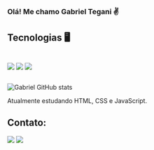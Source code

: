 ### Olá! Me chamo Gabriel Tegani ✌️

## Tecnologias 🖥️

<div style="display: inline_block"><br/>
  <img align="center" "alt="html" src="https://img.shields.io/badge/Html-0175C2?style=for-the-badge&logo=html&logoColor=white" />
  <img align="center" "alt="css" src="https://img.shields.io/badge/Css-02569B?style=for-the-badge&logo=css&logoColor=white" />
  <img align="center" "alt="javascript" src="https://img.shields.io/badge/Javascript-02569B?style=for-the-badge&logo=javascript&logoColor=white" />  
  
</div><br/>

![Gabriel GitHub stats](https://github-readme-stats.vercel.app/api?username=GLtegani&show_icons=true&theme=tokyonight)


Atualmente estudando HTML, CSS e JavaScript. 

## Contato:

<div>
   
  <a href="https://www.linkedin.com/in/gabriel-tegani-21b253241/" target="_blank"><img src="https://img.shields.io/badge/-LinkedIn-%230077B5?style=for-the-badge&logo=linkedin&logoColor=white" target="_blank"></a> 
<a href = "mailto:gabrielbtegani@gmail.com"><img src="https://img.shields.io/badge/-Gmail-%23333?style=for-the-badge&logo=gmail&logoColor=white" target="_blank"></a>

</div>

 

